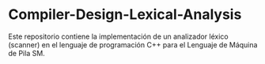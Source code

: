 # Compiler-Design-Lexical-Analysis
Este repositorio contiene la implementación de un analizador léxico (scanner) en el lenguaje de programación C++ para el Lenguaje de Máquina de Pila SM.

